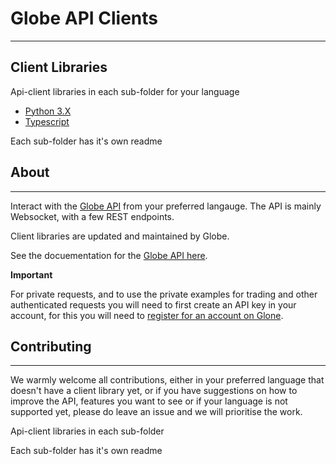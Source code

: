 # Globe API Clients
---
## Client Libraries

Api-client libraries in each sub-folder for your language

- [Python 3.X](python_client)
- [Typescript](typescript-node)

Each sub-folder has it's own readme

## About
---
Interact with the [Globe API](https://developers.globedx.com) from your preferred langauge.
The API is mainly Websocket, with a few REST endpoints.

Client libraries are updated and maintained by Globe.

See the docuementation for the [Globe API here](https://developers.globedx.com/en#introduction).

**Important**

For private requests, and to use the private examples for trading and other authenticated requests you will need to first create an API key in your account, for this you will need to [register for an account on Glone](https://globedx.org/en/register).

## Contributing
---

We warmly welcome all contributions, either in your preferred language that doesn't have a client library yet, or if you have suggestions on how to improve the API, features you want to see or if your language is not supported yet, please do leave an issue and we will prioritise the work.

Api-client libraries in each sub-folder

Each sub-folder has it's own readme
